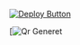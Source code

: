 

[![Deploy Button](https://www.herokucdn.com/deploy/button.svg)](https://dashboard.heroku.com/new?template=https://github.com/NotiyaReal/Notiya-Real-Md)


[![Qr Generet](https://replit.com/@nexusNw/Md-Scanner?outputonly=1&lite=1)
